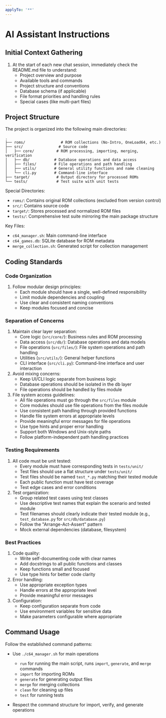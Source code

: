 ```yaml
---
applyTo: '**'
---
```

# AI Assistant Instructions

## Initial Context Gathering
1. At the start of each new chat session, immediately check the README.md file to understand:
   - Project overview and purpose
   - Available tools and commands
   - Project structure and conventions
   - Database schema (if applicable)
   - File format priorities and handling rules
   - Special cases (like multi-part files)

## Project Structure
The project is organized into the following main directories:

```
.
├── roms/                # ROM collections (No-Intro, OneLoad64, etc.)
├── src/                # Source code
│   ├── core/          # ROM processing, importing, merging, verification
│   ├── db/           # Database operations and data access
│   ├── files/        # File operations and path handling
│   ├── utils/        # General utility functions and name cleaning
│   └── cli.py        # Command-line interface
├── target/            # Output directory for processed ROMs
└── tests/             # Test suite with unit tests
```

Special Directories:
- `roms/`: Contains original ROM collections (excluded from version control)
- `src/`: Contains source code
- `target/`: Stores processed and normalized ROM files
- `tests/`: Comprehensive test suite mirroring the main package structure

Key Files:
- `c64_manager.sh`: Main command-line interface
- `c64_games.db`: SQLite database for ROM metadata
- `merge_collection.sh`: Generated script for collection management

## Coding Standards

### Code Organization
1. Follow modular design principles:
   - Each module should have a single, well-defined responsibility
   - Limit module dependencies and coupling
   - Use clear and consistent naming conventions
   - Keep modules focused and concise

### Separation of Concerns
1. Maintain clear layer separation:
   - Core logic (`src/core/`): Business rules and ROM processing
   - Data access (`src/db/`): Database operations and data models
   - File operations (`src/files/`): File system operations and path handling
   - Utilities (`src/utils/`): General helper functions
   - CLI interface (`src/cli.py`): Command-line interface and user interaction
2. Avoid mixing concerns:
   - Keep UI/CLI logic separate from business logic
   - Database operations should be isolated in the db layer
   - File operations should be handled by files module
3. File system access guidelines:
   - All file operations must go through the `src/files` module
   - Core modules should use file operations from the files module
   - Use consistent path handling through provided functions
   - Handle file system errors at appropriate levels
   - Provide meaningful error messages for file operations
   - Use type hints and proper error handling
   - Support both Windows and Unix-style paths
   - Follow platform-independent path handling practices

### Testing Requirements
1. All code must be unit tested:
   - Every module must have corresponding tests in `tests/unit/`
   - Test files should use a flat structure under `tests/unit/`
   - Test files should be named `test_*.py` matching their tested module
   - Each public function must have test coverage
   - Test edge cases and error conditions
2. Test organization:
   - Group related test cases using test classes
   - Use descriptive test names that explain the scenario and tested module
   - Test filenames should clearly indicate their tested module (e.g., `test_database.py` for `src/db/database.py`)
   - Follow the "Arrange-Act-Assert" pattern
   - Mock external dependencies (database, filesystem)

### Best Practices
1. Code quality:
   - Write self-documenting code with clear names
   - Add docstrings to all public functions and classes
   - Keep functions small and focused
   - Use type hints for better code clarity
2. Error handling:
   - Use appropriate exception types
   - Handle errors at the appropriate level
   - Provide meaningful error messages
3. Configuration:
   - Keep configuration separate from code
   - Use environment variables for sensitive data
   - Make parameters configurable where appropriate

## Command Usage
Follow the established command patterns:
- Use `./c64_manager.sh` for main operations
    - `run` for running the main script, runs `import`, `generate`, and `merge` commands
    - `import` for importing ROMs
    - `generate` for generating output files
    - `merge` for merging collections
    - `clean` for cleaning up files
    - `test` for running tests
    
- Respect the command structure for import, verify, and generate operations